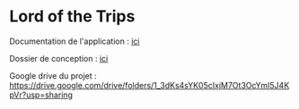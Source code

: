 # Lord of the Trips

Documentation de l'application : [ici](https://git.unistra.fr/acrobatt-1/lord-of-the-trips/-/blob/master/Documentation/LoftesDocumentation.md)

Dossier de conception : [ici](Documentation/DossierDeConception/DossierConception.md)

Google drive du projet : https://drive.google.com/drive/folders/1_3dKs4sYK05cIxjM7Ot3OcYmI5J4KpVr?usp=sharing

